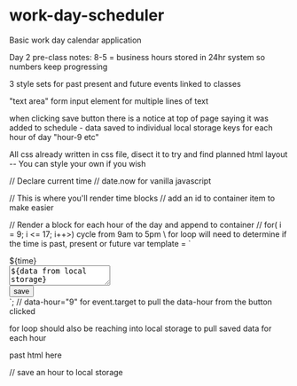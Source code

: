 # work-day-scheduler
Basic work day calendar application




Day 2 pre-class notes:
8-5 = business hours stored in 24hr system so numbers keep progressing

3 style sets for past present and future events linked to classes

"text area" form input element for multiple lines of text

when clicking save button there is a notice at top of page saying it was added to schedule
    - data saved to individual local storage keys for each hour of day "hour-9 etc"

All css already written in css file, disect it to try and find planned html layout
  -- You can style your own if you wish

// Declare current time
  // date.now for vanilla javascript
<!-- // query current day element and tie to a declared variable -->
<!-- // query container element and tie to declared variable -->
  // This is where you'll render time blocks
  // add an id to container item to make easier

// Render a block for each hour of the day and append to container
 // for( i = 9; i <= 17; i++>) cycle from 9am to 5pm
  \\ for loop will need to determine if the time is past, present or future
  var template = `
 <div class="row">
 <div>
 ${time}
 </div>
 <div>
 <textarea>${data from local storage}</textarea>
 </div>
 <div>
 <button data-hour="9">save</button>
 </div>
 </div>
  `;
 // data-hour="9" for event.target to pull the data-hour from the button clicked

 for loop should also be reaching into local storage to pull saved data for each hour

 past html here

// save an hour to local storage



